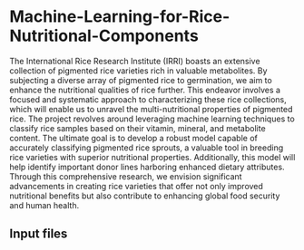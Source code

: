 # Machine-Learning-for-Rice-Nutritional-Components

The International Rice Research Institute (IRRI) boasts an extensive collection of pigmented rice varieties rich in valuable metabolites. 
By subjecting a diverse array of pigmented rice to germination, we aim to enhance the nutritional qualities of rice further.
This endeavor involves a focused and systematic approach to characterizing these rice collections, which will enable us to unravel the multi-nutritional properties of pigmented rice. 
The project revolves around leveraging machine learning techniques to classify rice samples based on their vitamin, mineral, and metabolite content.
The ultimate goal is to develop a robust model capable of accurately classifying pigmented rice sprouts, a valuable tool in breeding rice varieties with superior nutritional properties. 
Additionally, this model will help identify important donor lines harboring enhanced dietary attributes.
Through this comprehensive research, we envision significant advancements in creating rice varieties that offer not only improved nutritional benefits but also contribute to enhancing global food security and human health.


## Input files
